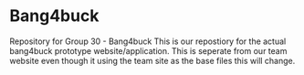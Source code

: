 # Bang4buck
Repository for Group 30 - Bang4buck
This is our repostiory for the actual bang4buck prototype website/application. This is seperate from our team website even though it using the team site as the base files this will change. 
